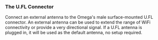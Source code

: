 ### The U.FL Connector

Connect an external antenna to the Omega's male surface-mounted U.FL connector. An external antenna can be used to extend the range of WiFi connectivity or provide a very directional signal. If a U.FL antenna is plugged in, it will be used as the default antenna, no setup required.
